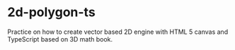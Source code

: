 # 2d-polygon-ts

Practice on how to create vector based 2D engine with HTML 5 canvas and TypeScript based on 3D math book.